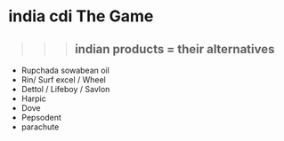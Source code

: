 # india cdi The Game

> > > ## indian products = their alternatives

- Rupchada sowabean oil
- Rin/ Surf excel / Wheel
- Dettol / Lifeboy / Savlon
- Harpic
- Dove
- Pepsodent
- parachute
